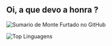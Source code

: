 ## Oi, a que devo a honra ?

![Sumario de Monte Furtado no GitHub](https://github-readme-stats.vercel.app/api?username=montefurtado&show_icons=true&theme=dracula&count_private=true)

![Top Linguagens](https://github-readme-stats.vercel.app/api/top-langs/?username=montefurtado&langs_count=10&layout=donut-vertical)


